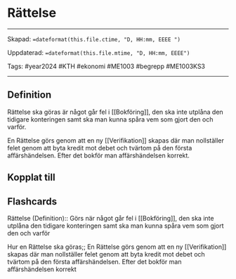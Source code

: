 # Rättelse

---

Skapad: `=dateformat(this.file.ctime, "D, HH:mm, EEEE ")`

Uppdaterad: `=dateformat(this.file.mtime, "D, HH:mm, EEEE")`

Tags: #year2024 #KTH #ekonomi #ME1003 #begrepp #ME1003KS3

---

## Definition

Rättelse ska göras är något går fel i [[Bokföring]], den ska inte utplåna den tidigare konteringen samt ska man kunna spåra vem som gjort den och varför.

En Rättelse görs genom att en ny [[Verifikation]] skapas där man nollställer felet genom att byta kredit mot debet och tvärtom på den första affärshändelsen. Efter det bokför man affärshändelsen korrekt.

## Kopplat till

## Flashcards

Rättelse (Definition):: Görs när något går fel i [[Bokföring]], den ska inte utplåna den tidigare konteringen samt ska man kunna spåra vem som gjort den och varför
<!--SR:!2024-03-16,11,270!2024-03-15,10,270-->

Hur en Rättelse ska göras;; En Rättelse görs genom att en ny [[Verifikation]] skapas där man nollställer felet genom att byta kredit mot debet och tvärtom på den första affärshändelsen. Efter det bokför man affärshändelsen korrekt
<!--SR:!2024-03-13,8,250-->
